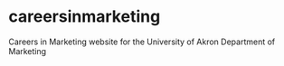# careersinmarketing
Careers in Marketing website for the University of Akron Department of Marketing
